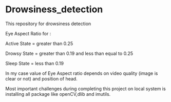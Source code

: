 # Drowsiness_detection
This repository for drowsiness detection


Eye Aspect Ratio for :

Active State = greater than 0.25 

Drowsy State = greater than 0.19 and less than equal to 0.25

Sleep State = less than 0.19

In my case value of Eye Aspect ratio depends on video quality (image is clear or not) and position of head.

Most important challenges during completing this project on local system is installing all package like openCV,dlib and imutils.

